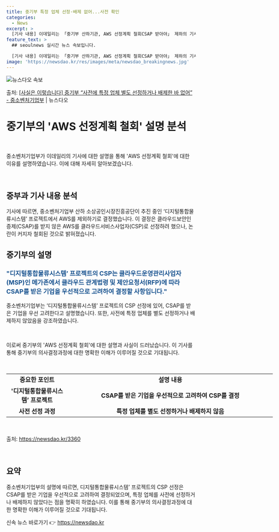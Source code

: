 ```yaml
---
title: 중기부 특정 업체 선정·배제 없어...사전 확인
categories:
  - News
excerpt: >
  [기사 내용] 이데일리는 「중기부 산하기관, AWS 선정계획 철회CSAP 받아야」 제하의 기사에서, 중소벤처…
feature_text: >
  ## seoulnews 실시간 뉴스 속보입니다.

  [기사 내용] 이데일리는 「중기부 산하기관, AWS 선정계획 철회CSAP 받아야」 제하의 기사에서, 중소벤처…
image: 'https://newsdao.kr/res/images/meta/newsdao_breakingnews.jpg'
---
```


![뉴스다오 속보](https://newsdao.kr/res/images/meta/newsdao_breakingnews.jpg)

<p>출처: <a href="https://newsdao.kr/3360" rel="dofollow">[사실은 이렇습니다] 중기부 “사전에 특정 업체 별도 선정하거나 배제한 바 없어” - 중소벤처기업부</a> | 뉴스다오</p>

<h1 data-ke-size="size26">중기부의 'AWS 선정계획 철회' 설명 분석</h1>
<p data-ke-size="size16">&nbsp;</p>
중소벤처기업부가 이데일리의 기사에 대한 설명을 통해 'AWS 선정계획 철회'에 대한 이유를 설명하였습니다. 이에 대해 자세히 알아보겠습니다.
<p data-ke-size="size16">&nbsp;</p>
<h2 data-ke-size="size26">중부과 기사 내용 분석</h2>
기사에 따르면, 중소벤처기업부 산하 소상공인시장진흥공단이 추진 중인 ‘디지털통합물류시스템’ 프로젝트에서 AWS를 제외하기로 결정했습니다. 이 결정은 클라우드보안인증제(CSAP)를 받지 않은 AWS를 클라우드서비스사업자(CSP)로 선정하려 했으나, 논란이 커지자 철회된 것으로 밝혀졌습니다.


<h2 data-ke-size="size26">중기부의 설명</h2>
<h3><b><span style="color: #1a5490;">"디지털통합물류시스템’ 프로젝트의 CSP는 클라우드운영관리사업자(MSP)인 메가존에서 클라우드 관계법령 및 제안요청서(RFP)에 따라 CSAP를 받은 기업을 우선적으로 고려하여 결정할 사항입니다."</span></b></h3>
중소벤처기업부는 ‘디지털통합물류시스템’ 프로젝트의 CSP 선정에 있어, CSAP를 받은 기업을 우선 고려한다고 설명했습니다. 또한, 사전에 특정 업체를 별도 선정하거나 배제하지 않았음을 강조하였습니다.

<p data-ke-size="size16">&nbsp;</p>
이로써 중기부의 'AWS 선정계획 철회'에 대한 설명과 사실이 드러났습니다. 이 기사를 통해 중기부의 의사결정과정에 대한 명확한 이해가 이루어질 것으로 기대됩니다.

<p data-ke-size="size16">&nbsp;</p>
<table style="width: 709px;">
<tbody>
<tr>
<td style="text-align: center; width: 154px; height: 17px;"><b>중요한 포인트</b></td>
<td style="text-align: center; width: 554px; height: 17px;"><b>설명 내용</b></td>
</tr>
<tr>
<td style="text-align: center; height: 17px;"><b>'디지털통합물류시스템’ 프로젝트</b></td>
<td style="text-align: center; height: 17px;"><b>CSAP를 받은 기업을 우선적으로 고려하여 CSP를 결정</b></td>
</tr>
<tr>
<td style="text-align: center; height: 17px;"><b>사전 선정 과정</b></td>
<td style="text-align: center; height: 17px;"><b>특정 업체를 별도 선정하거나 배제하지 않음</b></td>
</tr>
</tbody>
</table>
<p data-ke-size="size16">&nbsp;</p>
출처: <a href="https://newsdao.kr/3360">https://newsdao.kr/3360</a>
<p data-ke-size="size16">&nbsp;</p>
<h2 data-ke-size="size26">요약</h2>
중소벤처기업부의 설명에 따르면, 디지털통합물류시스템’ 프로젝트의 CSP 선정은 CSAP를 받은 기업을 우선적으로 고려하여 결정되었으며, 특정 업체를 사전에 선정하거나 배제하지 않았다는 점을 명확히 하였습니다. 이를 통해 중기부의 의사결정과정에 대한 명확한 이해가 이루어질 것으로 기대됩니다. 

신속 뉴스 바로가기 👉 <a href="https://newsdao.kr" rel="dofollow">https://newsdao.kr</a>


